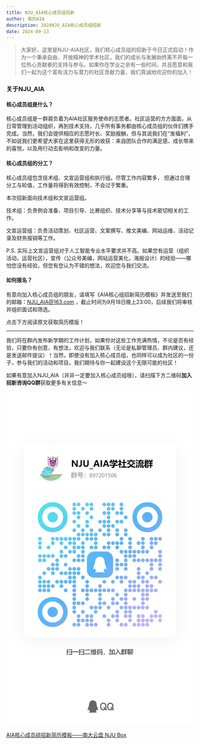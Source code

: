 ```yaml
---
title: NJU_AIA核心成员组招新
author: 南的AIA
description: 2024NJU_AIA核心成员组招新
date: 2024-09-13
---
```




>大家好，这里是NJU-AIA社区，我们核心成员组的招新于今日正式启动！作为一个秉承自由、开放精神的学术社区，我们的成长与发展始终离不开每一位热心贡献者的支持与参与。如果你在学业之余有一些时间，并且愿意和我们一起为这个富有活力与潜力的社区贡献力量，我们真诚地欢迎你的加入！

### 关于NJU_AIA

#### 核心成员组是什么？

核心成员组是一群肩负着为AIA社区服务使命的志愿者。社区运营的方方面面，从日常管理到活动组织，再到技术支持，几乎所有事务都由核心成员组的伙伴们携手完成。当然，我们会提供相应的志愿时长、奖励报酬，但与其说我们在“发福利”，不如说我们更希望大家在这里获得无形的收获：来自团队合作的满足感、成长带来的喜悦，以及用行动去影响和改变的力量。

#### 核心成员组的分工？

核⼼成员组包含技术组、⽂宣运营组和执⾏组。尽管⼯作内容繁多， 但通过合理分⼯与轮值，⼯作量将得到有效控制，不会过于繁重。

本次招新面向技术组和文宣运营组。

技术组：负责例会准备、项⽬引导、⽐赛组织、技术分享等与技术密切相关的⼯作。

文宣运营组：负责活动策划、社区运营、⽂案撰写、推⽂美编、⽹站运维、活动记录及财务报销等⼯作。

P.S. 实际上文宣运营组对于人工智能专业水平要求并不高。如果您有运营（组织活动，运营社区），宣传（公众号美编，网站运营美化，海报设计）的经验——哪怕您没有经验，但您有您认为不错的想法，欢迎您与我们交流。

#### 如何报名？

有意向加入核心成员组的朋友，请填写《AIA核心组招新简历模板》并发送至我们的邮箱：NJU_AIA@163.com ，截止时间为9月18日晚上23:00，后续我们将审核并组织面试和筛选。

点击下方阅读原文获取简历模版！

----------



我们将在群内发布新学期的工作计划，如果你对这些工作充满热情，不论是否有经验，只要你有创意、有想法，欢迎与我们联系（无论是私聊管理员、群内建议，还是发送邮件提议）！当然，即使没有加入核心成员组，也同样可以成为社区的一份子，参与我们的活动和项目。我们期待与你一起建设这个无限可能的社区！



如果有意加入NJU_AIA（并非一定要加入核心成员组哦），请扫描下方二维码**加入招新咨询QQ群**获取更多有关信息～



![](../../images/activities/qqGroup.jpg)



[AIA核心成员组招新简历模板——南大云盘 NJU Box](https://box.nju.edu.cn/d/d25e4fd96e6e49f99ac2/)
